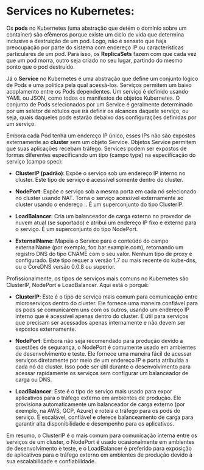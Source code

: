 # Services no Kubernetes:

Os **pods** no Kubernetes (uma abstração que detém o domínio sobre um container) são efêmeros porque existe um ciclo de vida que determina inclusive a destruição de um pod. Logo, não é sensato que haja preocupação por parte do sistema com endereço IP ou características particulares de um pod. Para isso, os **ReplicaSets** fazem com que cada vez que um pod morra, outro seja criado no seu lugar, partindo do mesmo ponto que o pod destruído.

Já o **Service** no Kubernetes é uma abstração que define um conjunto lógico de Pods e uma política pela qual acessá-los. Serviços permitem um baixo acoplamento entre os Pods dependentes. Um serviço é definido usando YAML ou JSON, como todos os manifestos de objetos Kubernetes. O conjunto de Pods selecionados por um Service é geralmente determinado por um seletor de rótulos que irá definir os alcances daquele serviço, ou seja, quais daqueles pods estarão debaixo das configurações definidas por um serviço.

Embora cada Pod tenha um endereço IP único, esses IPs não são expostos externamente ao **cluster** sem um objeto Service. Objetos Service permitem que suas aplicações recebam tráfego. Services podem ser expostos de formas diferentes especificando um tipo (campo type) na especificação do serviço (campo spec):

- **ClusterIP (padrão)**: Expõe o serviço sob um endereço IP interno no cluster. Este tipo de serviço é acessível somente dentro do cluster.

- **NodePort**: Expõe o serviço sob a mesma porta em cada nó selecionado no cluster usando NAT. Torna o serviço acessível externamente ao cluster usando o endereço <NodeIP>:<NodePort>. É um superconjunto do tipo ClusterIP.

- **LoadBalancer**: Cria um balanceador de carga externo no provedor de nuvem atual (se suportado) e atribui um endereço IP fixo e externo para o serviço. É um superconjunto do tipo NodePort.

- **ExternalName**: Mapeia o Service para o conteúdo do campo externalName (por exemplo, foo.bar.example.com), retornando um registro DNS do tipo CNAME com o seu valor. Nenhum tipo de proxy é configurado. Este tipo requer a versão 1.7 ou mais recente do kube-dns, ou o CoreDNS versão 0.0.8 ou superior.

Profissionalmente, os tipos de serviços mais comuns no Kubernetes são ClusterIP, NodePort e LoadBalancer. Aqui está o porquê:

- **ClusterIP**: Este é o tipo de serviço mais comum para comunicação entre microserviços dentro do cluster. Ele fornece uma maneira confiável para os pods se comunicarem uns com os outros, usando um endereço IP interno que é acessível apenas dentro do cluster. É útil para serviços que precisam ser acessados apenas internamente e não devem ser expostos externamente.

- **NodePort**: Embora não seja recomendado para produção devido a questões de segurança, o NodePort é comumente usado em ambientes de desenvolvimento e teste. Ele fornece uma maneira fácil de acessar serviços diretamente por meio de um endereço IP e porta atribuída a cada nó do cluster. Isso pode ser útil durante o desenvolvimento para acessar rapidamente os serviços sem configurar um balanceador de carga ou DNS.

- **LoadBalancer**: Este é o tipo de serviço mais usado para expor aplicativos para o tráfego externo em ambientes de produção. Ele provisiona automaticamente um balanceador de carga externo (por exemplo, na AWS, GCP, Azure) e roteia o tráfego para os pods do serviço. É escalável, confiável e oferece balanceamento de carga para garantir alta disponibilidade e desempenho para os aplicativos.

Em resumo, o ClusterIP é o mais comum para comunicação interna entre os serviços de um cluster, o NodePort é usado ocasionalmente em ambientes de desenvolvimento e teste, e o LoadBalancer é preferido para exposição de aplicativos para o tráfego externo em ambientes de produção devido à sua escalabilidade e confiabilidade.
